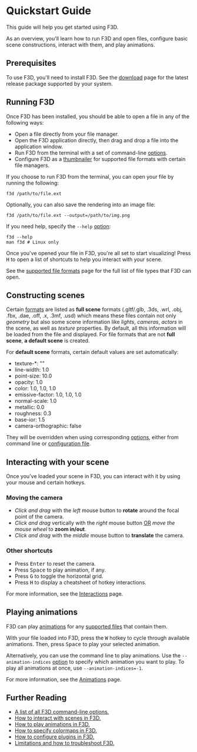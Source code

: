 # Quickstart Guide

This guide will help you get started using F3D.

As an overview, you'll learn how to run F3D and open files, configure basic scene constructions, interact with them, and play animations.

## Prerequisites

To use F3D, you'll need to install F3D. See the [download](https://meakk.github.io/f3d-website/download) page for the latest release package supported by your system.

## Running F3D

Once F3D has been installed, you should be able to open a file in any of the following ways:

- Open a file directly from your file manager.
- Open the F3D application directly, then drag and drop a file into the application window.
- Run F3D from the terminal with a set of command-line [options](OPTIONS.md).
- Configure F3D as a [thumbnailer](DESKTOP_INTEGRATION.md) for supported file formats with certain file managers.

If you choose to run F3D from the terminal, you can open your file by running the following:

```
f3d /path/to/file.ext
```

Optionally, you can also save the rendering into an image file:

```
f3d /path/to/file.ext --output=/path/to/img.png
```

If you need help, specify the `--help` [option](OPTIONS.md):

```
f3d --help
man f3d # Linux only
```

Once you've opened your file in F3D, you're all set to start visualizing! Press <kbd>H</kbd> to open a list of shortcuts to help you interact with your scene.

See the [supported file formats](SUPPORTED_FORMATS.md) page for the full list of file types that F3D can open.

## Constructing scenes

Certain [formats](SUPPORTED_FORMATS.md) are listed as **full scene** formats (.gltf/.glb, .3ds, .wrl, .obj, .fbx, .dae, .off, .x, .3mf, .usd)
which means these files contain not only _geometry_ but also some scene information like _lights_, _cameras_, _actors_ in the scene,
as well as _texture_ properties. By default, all this information will be loaded from the file and displayed.
For file formats that are not **full scene**, **a default scene** is created.

For **default scene** formats, certain default values are set automatically:

- texture-\*: ""
- line-width: 1.0
- point-size: 10.0
- opacity: 1.0
- color: 1.0, 1.0, 1.0
- emissive-factor: 1.0, 1.0, 1.0
- normal-scale: 1.0
- metallic: 0.0
- roughness: 0.3
- base-ior: 1.5
- camera-orthographic: false

They will be overridden when using corresponding [options](OPTIONS.md), either from command line or [configuration file](CONFIGURATION_FILE.md).

## Interacting with your scene

Once you've loaded your scene in F3D, you can interact with it by using your mouse and certain hotkeys.

### Moving the camera

- _Click and drag_ with the _left_ mouse button to **rotate** around the focal point of the camera.
- _Click and drag_ vertically with the _right_ mouse button <u>OR</u> _move the mouse wheel_ to **zoom in/out**.
- _Click and drag_ with the _middle_ mouse button to **translate** the camera.

### Other shortcuts

- Press <kbd>Enter</kbd> to reset the camera.
- Press <kbd>Space</kbd> to play animation, if any.
- Press <kbd>G</kbd> to toggle the horizontal grid.
- Press <kbd>H</kbd> to display a cheatsheet of hotkey interactions.

For more information, see the [Interactions](INTERACTIONS.md) page.

## Playing animations

F3D can play [animations](ANIMATIONS.md) for any [supported files](SUPPORTED_FORMATS.md) that contain them.

With your file loaded into F3D, press the <kbd>W</kbd> hotkey to cycle through available animations. Then, press <kbd>Space</kbd> to play your selected animation.

Alternatively, you can use the command line to play animations. Use the `--animation-indices` [option](OPTIONS.md) to specify which animation you want to play. To play all animations at once, use `--animation-indices=-1`.

For more information, see the [Animations](ANIMATIONS.md) page.

## Further Reading

- [A list of all F3D command-line options.](OPTIONS.md)
- [How to interact with scenes in F3D.](INTERACTIONS.md)
- [How to play animations in F3D.](ANIMATIONS.md)
- [How to specify colormaps in F3D.](COLOR_MAPS.md)
- [How to configure plugins in F3D.](PLUGINS.md)
- [Limitations and how to troubleshoot F3D.](LIMITATIONS_AND_TROUBLESHOOTING.md)
